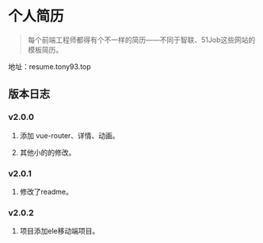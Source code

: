 # 个人简历

> 每个前端工程师都得有个不一样的简历——不同于智联、51Job这些网站的模板简历。

地址：resume.tony93.top

## 版本日志

### v2.0.0

1. 添加 vue-router、详情、动画。

2. 其他小的的修改。

### v2.0.1

1. 修改了readme。

### v2.0.2

1. 项目添加ele移动端项目。


